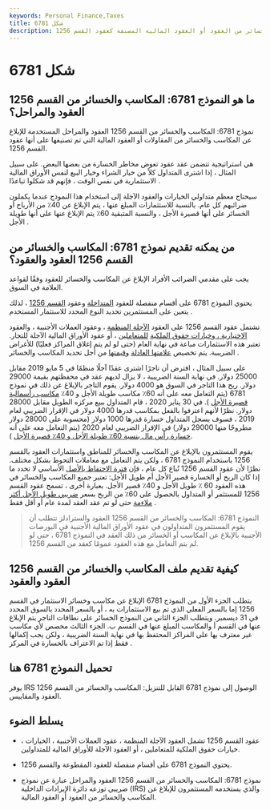 ```yaml
---
keywords: Personal Finance,Taxes
title: شكل 6781
description: النموذج 6781: المكاسب والخسائر من القسم 1256 العقود والمقاطعات عبارة عن نموذج ضريبي يتم توزيعه بواسطة مصلحة الضرائب الأمريكية ويتم استخدامه للإبلاغ عن المكاسب والخسائر من العقود أو العقود المالية المصنفة كعقود القسم 1256.
---
```


# شكل 6781
## ما هو النموذج 6781: المكاسب والخسائر من القسم 1256 العقود والمراحل؟

نموذج 6781: المكاسب والخسائر من القسم 1256 العقود والمراحل المستخدمة للإبلاغ عن المكاسب والخسائر من المقاولات أو العقود المالية التي تم تصنيفها على أنها عقود القسم 1256.

هي استراتيجية تتضمن عقد عقود تعوض مخاطر الخسارة من بعضها البعض. على سبيل المثال ، إذا اشترى المتداول كلاً من خيار الشراء وخيار البيع لنفس الأوراق المالية الاستثمارية في نفس الوقت ، فإنهم قد شكلوا تباعدًا .

سيحتاج معظم متداولي الخيارات والعقود الآجلة إلى استخدام هذا النموذج عندما يكملون ضرائبهم كل عام. بالنسبة للاستثمارات المبلغ عنها ، يتم الإبلاغ عن 40٪ من الأرباح أو الخسائر على أنها قصيرة الأجل ، والنسبة المتبقية 60٪ يتم الإبلاغ عنها على أنها طويلة الأجل .

## من يمكنه تقديم نموذج 6781: المكاسب والخسائر من القسم 1256 العقود والعقود؟

يجب على مقدمي الضرائب الأفراد الإبلاغ عن المكاسب والخسائر للعقود وفقًا لقواعد العلامة في السوق.

يحتوي النموذج 6781 على أقسام منفصلة للعقود [المتداخلة](/straddle) وعقود [القسم 1256](/section-1256-contract) ، لذلك يتعين على المستثمرين تحديد النوع المحدد للاستثمار المستخدم .

تشتمل عقود القسم 1256 على العقود [الآجلة المنظمة](/futurescontract) ، وعقود العملات الأجنبية ، والعقود [الاختيارية ، وخيارات حقوق الملكية](/option) [للمتعاملين](/option) ، أو عقود الأوراق المالية الآجلة للتجار. تعتبر هذه الاستثمارات مباعة في نهاية العام (حتى لو لم يتم إغلاق المراكز فعليًا) للأغراض الضريبية. يتم تخصيص [علامتها العادلة](/fairmarketvalue) [وقيمتها](/fairmarketvalue) من أجل تحديد المكاسب والخسائر .

على سبيل المثال ، افترض أن تاجرًا اشترى عقدًا آجلًا منظمًا في 5 مايو 2019 مقابل 25000 دولار. في نهاية السنة الضريبية ، لا يزال لديهم عقد في محفظتهم بقيمة 29000 دولار. ربح هذا التاجر في السوق هو 4000 دولار. يقوم التاجر بالإبلاغ عن ذلك في نموذج 6781 (يتم التعامل معه على أنه 60٪ مكاسب طويلة الأجل و 40٪ [مكاسب رأسمالية قصيرة الأجل](/short-term-gain) ). في 30 يناير 2020 ، قام المتداول ببيع مركزه الطويل مقابل 28000 دولار. نظرًا لأنهم اعترفوا بالفعل بمكاسب قدرها 4000 دولار في الإقرار الضريبي لعام 2019 ، فسوف يسجل المتداول خسارة قدرها 1000 دولار (محسوبة على 28000 دولار مطروحًا منها 29000 دولار) في الإقرار الضريبي لعام 2020 (يتم التعامل معه على أنه [خسارة رأس مال بنسبة 60٪ طويلة الأجل و 40٪ قصيرة الأجل](/short-termloss) ).

يقوم المستثمرون بالإبلاغ عن المكاسب والخسائر للمناطق واستثمارات العقود بالقسم 1256 باستخدام النموذج 6781 ، ولكن يتم التعامل مع معاملات التحوط بشكل مختلف. نظرًا لأن عقود القسم 1256 تُباع كل عام ، فإن [فترة الاحتفاظ بالأصل](/holdingperiod) الأساسي لا تحدد ما إذا كان الربح أو الخسارة قصير الأجل أم طويل الأجل: تعتبر جميع المكاسب والخسائر في هذه العقود 60 ٪ طويل الأجل و 40٪ قصير الأجل. بعبارة أخرى ، تسمح عقود القسم 1256 للمستثمر أو المتداول بالحصول على 60٪ من الربح بسعر [ضريبي طويل الأجل أكثر ملاءمة](/long-term_capital_gain_loss) حتى لو تم عقد العقد لمدة عام أو أقل فقط .

> النموذج 6781: المكاسب والخسائر من القسم 1256 العقود والسترادلز تتطلب أن يقوم المستثمرون المتداولون في عقود الأوراق المالية الأجنبية في البورصات الأجنبية بالإبلاغ عن المكاسب أو الخسائر من ذلك العقد في النموذج 6781 ، حتى لو لم يتم التعامل مع هذه العقود عمومًا كعقد من القسم 1256.

>

## كيفية تقديم ملف المكاسب والخسائر من القسم 1256 العقود والعقود

يتطلب الجزء الأول من النموذج 6781 الإبلاغ عن مكاسب وخسائر الاستثمار في القسم 1256 إما بالسعر الفعلي الذي تم بيع الاستثمارات به ، أو بالسعر المحدد بالسوق المحدد في 31 ديسمبر. ويتطلب الجزء الثاني من النموذج الخسائر على نطاقات التاجر يتم الإبلاغ عنها في القسم أ والمكاسب المبلغ عنها في القسم ب. الجزء الثالث مخصص لأي مكاسب غير معترف بها على المراكز المحتفظ بها في نهاية السنة الضريبية ، ولكن يجب إكمالها فقط إذا تم الاعتراف بالخسارة في المركز .

## تحميل النموذج 6781 هنا

يوفر IRS الوصول إلى نموذج 6781 القابل للتنزيل: المكاسب والخسائر من القسم 1256 العقود والمقاييس.

## يسلط الضوء

- عقود القسم 1256 تشمل العقود الآجلة المنظمة ، عقود العملات الأجنبية ، الخيارات ، خيارات حقوق الملكية للمتعاملين ، أو العقود الآجلة للأوراق المالية للمتداولين.

- يحتوي النموذج 6781 على أقسام منفصلة للعقود المقطوعة والقسم 1256.

- نموذج 6781: المكاسب والخسائر من القسم 1256 العقود والمراحل عبارة عن نموذج ضريبي توزعه دائرة الإيرادات الداخلية (IRS) والذي يستخدمه المستثمرون للإبلاغ عن المكاسب والخسائر من العقود أو العقود المالية.

